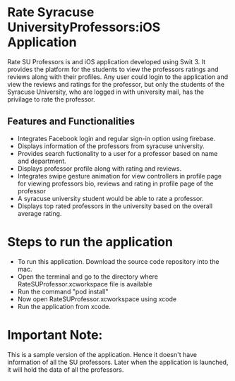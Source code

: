 # Rate Syracuse UniversityProfessors:iOS Application

Rate SU Professors is and iOS application developed using Swit 3. It provides the platform for the students to view the professors ratings and reviews along with their profiles. Any user could login to the application and view the reviews and ratings for the professor, but only the students of the Syracuse University, who are logged in with university mail, has the privilage to rate the professor.

## Features and Functionalities
* Integrates Facebook login and regular sign-in option using firebase.
* Displays information of the professors from syracuse university.
* Provides search fuctionality to a user for a professor based on name and department.
* Displays professor profile along with rating and reviews.
* Integrates swipe gesture animation for view controllers in profile page for viewing professors bio, reviews and rating in profile page of   the professor
* A syracuse university student would be able to rate a professor.
* Displays top rated professors in the university based on the overall average rating.

# Steps to run the application

* To run this application. Download the source code repository into the mac.
* Open the terminal and go to the directory where RateSUProfessor.xcworkspace file is available
* Run the command "pod install"
* Now open RateSUProfessor.xcworkspace using xcode
* Run the application from xcode.

# Important Note:

This is a sample version of the application. Hence it doesn't have information of all the SU professors. Later when the application is launched, it will hold the data of all the professors.
